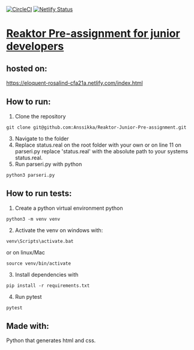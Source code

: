 [![CircleCI](https://circleci.com/gh/Anssikka/Reaktor-Junior-Pre-assignment.svg?style=svg)](https://circleci.com/gh/Anssikka/Reaktor-Junior-Pre-assignment)
[![Netlify Status](https://api.netlify.com/api/v1/badges/2ca78ed5-988e-4912-b0ab-2284019d67cc/deploy-status)](https://app.netlify.com/sites/eloquent-rosalind-cfa21a/deploys)
# [Reaktor Pre-assignment for junior developers](https://www.reaktor.com/junior-dev-assignment/)

## hosted on: 
<https://eloquent-rosalind-cfa21a.netlify.com/index.html>

## How to run:
1. Clone the repository
```
git clone git@github.com:Anssikka/Reaktor-Junior-Pre-assignment.git
```
3. Navigate to the folder
4. Replace status.real on the root folder with your own or on line 11 on parseri.py replace 'status.real' with the absolute path to your systems status.real.  
5. Run parseri.py with python
```
python3 parseri.py
```

## How to run tests:
1. Create a python virtual environment python
```
python3 -m venv venv
```
2. Activate the venv on windows with: 
```
venv\Scripts\activate.bat
``` 
or on linux/Mac 
```
source venv/bin/activate
```
3. Install dependencies with
```
pip install -r requirements.txt
```
4. Run pytest
```
pytest
```

## Made with:
Python that generates html and css.